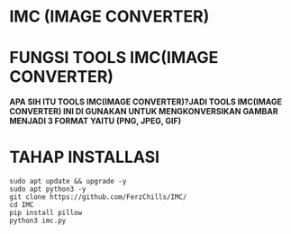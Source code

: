 # IMC (IMAGE CONVERTER)
# FUNGSI TOOLS IMC(IMAGE CONVERTER)
**APA SIH ITU TOOLS IMC(IMAGE CONVERTER)?JADI TOOLS IMC(IMAGE CONVERTER) INI DI GUNAKAN UNTUK MENGKONVERSIKAN GAMBAR MENJADI 3 FORMAT YAITU (PNG, JPEG, GIF)**
# TAHAP INSTALLASI
 ```
 sudo apt update && upgrade -y
 sudo apt python3 -y
 git clone https://github.com/FerzChills/IMC/
 cd IMC
 pip install pillow
 python3 imc.py
 ```
